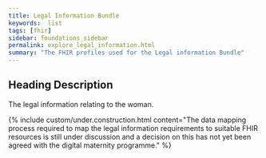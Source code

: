 ```yaml
---
title: Legal Information Bundle
keywords:  list
tags: [fhir]
sidebar: foundations_sidebar
permalink: explore_legal_information.html
summary: "The FHIR profiles used for the Legal information Bundle"
---
```


## Heading Description ##
The legal information relating to the woman.

{% include custom/under.construction.html content="The data mapping process required to map the legal information requirements to suitable FHIR resources is still under discussion and a decision on this has not yet been agreed with the digital maternity programme." %}

